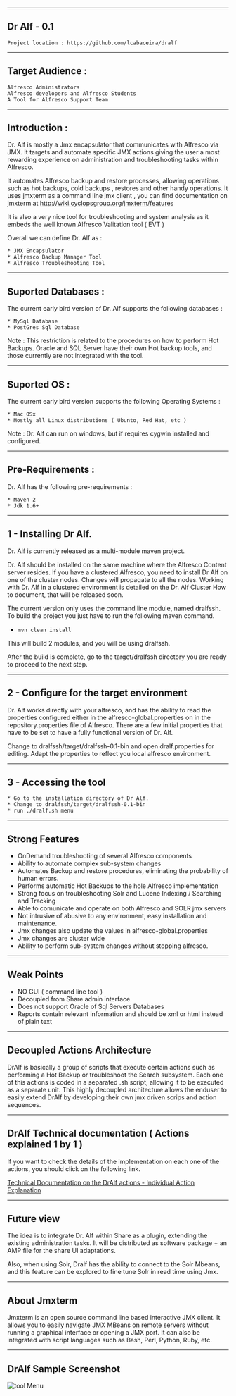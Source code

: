 --------------
Dr Alf - 0.1
------------- 
    
    Project location : https://github.com/lcabaceira/dralf

-----------------
Target Audience :
-----------------

    Alfresco Administrators 
    Alfresco developers and Alfresco Students
    A Tool for Alfresco Support Team
    
-------------
Introduction :
------------- 

Dr. Alf is mostly a Jmx encapsulator that communicates with Alfresco via JMX. It targets and automate specific
JMX actions giving the user a most rewarding experience on administration and troubleshooting tasks within Alfresco.

It automates Alfresco backup and restore processes, allowing operations such as hot backups, cold backups , restores and other handy operations. 
It uses jmxterm as a command line jmx client , you can find documentation on jmxterm at http://wiki.cyclopsgroup.org/jmxterm/features

It is also a very nice tool for troubleshooting and system analysis as it embeds the well known Alfresco Valitation tool ( EVT )

Overall we can define Dr. Alf as :

    * JMX Encapsulator
    * Alfresco Backup Manager Tool
    * Alfresco Troubleshooting Tool

--------------------
Suported Databases :
--------------------

The current early bird version of Dr. Alf supports the following databases :

    * MySql Database
    * PostGres Sql Database

Note : This restriction is related to the procedures on how to perform Hot Backups. Oracle and SQL Server have their own
Hot backup tools, and those currently are not integrated with the tool.

--------------------
Suported OS        :
--------------------

The current early bird version supports the following Operating Systems :

    * Mac OSx
    * Mostly all Linux distributions ( Ubunto, Red Hat, etc ) 

Note : Dr. Alf can run on windows, but if requires cygwin installed and configured.    

--------------------
Pre-Requirements   :
--------------------

Dr. Alf has the following pre-requirements :

    * Maven 2
    * Jdk 1.6+
    
----------------------
1 - Installing Dr Alf. 
----------------------

Dr. Alf is currently released as a multi-module maven project. 

Dr. Alf should be installed on the same machine where the Alfresco Content server resides. 
If you have a clustered Alfresco, you need to install Dr Alf on one of the cluster nodes. 
Changes will propagate to all the nodes. Working with Dr. Alf in a clustered environment is detailed on 
the Dr. Alf Cluster How to document, that will be released soon.

The current version only uses the command line
module, named dralfssh. To build the project you just have to run the following maven command.

- `mvn clean install` 

This will build 2 modules, and you will be using dralfssh.

After the build is complete, go to the target/dralfssh directory you are ready to proceed to the next step.

-----------------------------------------
2 - Configure for the target environment
-----------------------------------------

Dr. Alf works directly with your alfresco, and has the ability to read the properties configured either in 
the alfresco-global.properties on in the repository.properties file of Alfresco. There are a few
initial properties that have to be set to have a fully functional version of Dr. Alf.

Change to dralfssh/target/dralfssh-0.1-bin and open dralf.properties for editing.
Adapt the properties to reflect you local alfresco environment.

-----------------------
3 - Accessing the tool
-----------------------

    * Go to the installation directory of Dr Alf.
    * Change to dralfssh/target/dralfssh-0.1-bin
    * run ./dralf.sh menu

------------------------------------    
Strong Features
------------------------------------
   
   * OnDemand troubleshooting of several Alfresco components
   * Ability to automate complex sub-system changes
   * Automates Backup and restore procedures, eliminating the probability of human errors.
   * Performs automatic Hot Backups to the hole Alfresco implementation
   * Strong focus on troubleshooting Solr and Lucene Indexing / Searching and Tracking
   * Able to comunicate and operate on both Alfresco and SOLR jmx servers
   * Not intrusive of abusive to any environment, easy installation and maintenance.
   * Jmx changes also update the values in alfresco-global.properties
   * Jmx changes are cluster wide
   * Ability to perform sub-system changes without stopping alfresco.

------------------------------------    
Weak Points 
------------------------------------
   
   * NO GUI ( command line tool ) 
   * Decoupled from Share admin interface.
   * Does not support Oracle of Sql Servers Databases
   * Reports contain relevant information and should be xml or html instead of plain text
 
 
------------------------------------    
Decoupled Actions Architecture
------------------------------------
  
  DrAlf is basically a group of scripts that execute certain actions such as performing a Hot Backup or troubleshoot
  the Search subsystem. Each one of this actions is coded in a separated .sh script, allowing it to be executed as 
  a separate unit. This highly decoupled architecture allows the enduser to easily extend DrAlf by developing their
  own jmx driven scrips and action sequences.
  
----------------------------------------------------------    
DrAlf Technical documentation ( Actions explained 1 by 1 ) 
----------------------------------------------------------

  If you want to check the details of the implementation on each one of the actions, you should click on the following link.
  
[Technical Documentation on the DrAlf actions - Individual Action Explanation ](TECHDETAILS.md)

------------------------------------    
Future view
------------------------------------
The idea is to integrate Dr. Alf within Share as a plugin, extending the existing administration tasks.
It will be distributed as software package + an AMP file for the share UI adaptations.

Also, when using Solr, Dralf has the ability to connect to the Solr Mbeans, and this feature can be explored to
fine tune Solr in read time using Jmx.

------------------------------------    
About Jmxterm
------------------------------------
Jmxterm is an open source command line based interactive JMX client. It allows you to easily navigate JMX MBeans on remote servers without running 
a graphical interface or opening a JMX port. It can also be integrated with script languages such as Bash, Perl, Python, Ruby, etc. 

------------------------------------    
DrAlf Sample Screenshot
------------------------------------

<img align="left" src="[[dr_alf_0_1.png]]" alt="tool Menu"/> 

